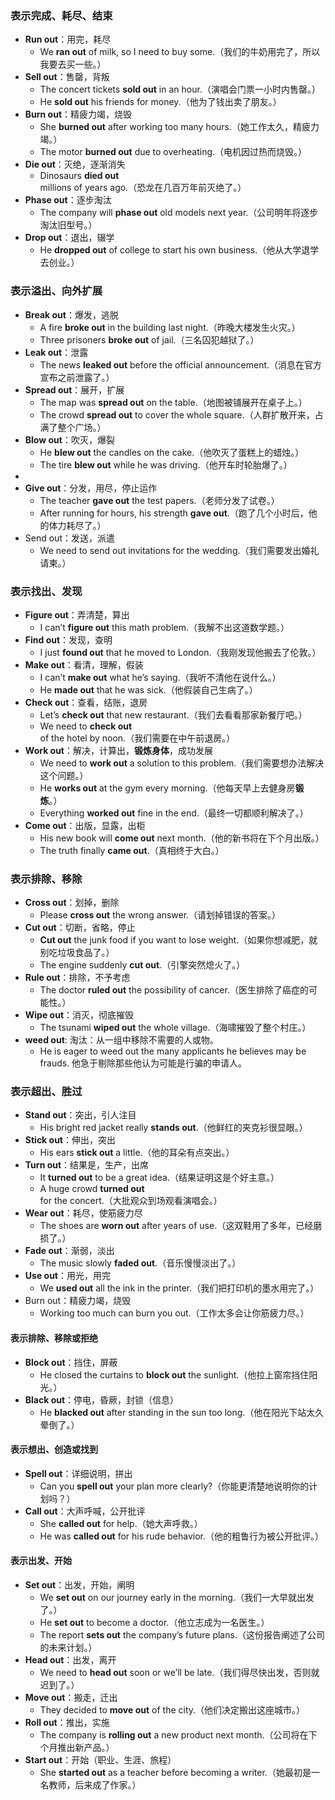 
### **表示完成、耗尽、结束**  
- **Run out**：用完，耗尽  
  - We **ran out** of milk, so I need to buy some.（我们的牛奶用完了，所以我要去买一些。）  
- **Sell out**：售罄，背叛  
  - The concert tickets **sold out** in an hour.（演唱会门票一小时内售罄。）  
  - He **sold out** his friends for money.（他为了钱出卖了朋友。）  
- **Burn out**：精疲力竭，烧毁  
  - She **burned out** after working too many hours.（她工作太久，精疲力竭。）  
  - The motor **burned out** due to overheating.（电机因过热而烧毁。）  
- **Die out**：灭绝，逐渐消失  
  - Dinosaurs **died out** millions of years ago.（恐龙在几百万年前灭绝了。）  
- **Phase out**：逐步淘汰  
  - The company will **phase out** old models next year.（公司明年将逐步淘汰旧型号。）  
- **Drop out**：退出，辍学  
  - He **dropped out** of college to start his own business.（他从大学退学去创业。）  

### **表示溢出、向外扩展**  
- **Break out**：爆发，逃脱  
  - A fire **broke out** in the building last night.（昨晚大楼发生火灾。）  
  - Three prisoners **broke out** of jail.（三名囚犯越狱了。）  
- **Leak out**：泄露  
  - The news **leaked out** before the official announcement.（消息在官方宣布之前泄露了。）  
- **Spread out**：展开，扩展  
  - The map was **spread out** on the table.（地图被铺展开在桌子上。）  
  - The crowd **spread out** to cover the whole square.（人群扩散开来，占满了整个广场。）  
- **Blow out**：吹灭，爆裂  
  - He **blew out** the candles on the cake.（他吹灭了蛋糕上的蜡烛。）  
  - The tire **blew out** while he was driving.（他开车时轮胎爆了。）  
- 
- **Give out**：分发，用尽，停止运作  
  - The teacher **gave out** the test papers.（老师分发了试卷。）  
  - After running for hours, his strength **gave out**.（跑了几个小时后，他的体力耗尽了。）  
- Send out：发送，派遣
  - We need to send out invitations for the wedding.（我们需要发出婚礼请柬。）

### **表示找出、发现**  
- **Figure out**：弄清楚，算出  
  - I can’t **figure out** this math problem.（我解不出这道数学题。）  
- **Find out**：发现，查明  
  - I just **found out** that he moved to London.（我刚发现他搬去了伦敦。）  
- **Make out**：看清，理解，假装  
  - I can’t **make out** what he’s saying.（我听不清他在说什么。）  
  - He **made out** that he was sick.（他假装自己生病了。）  
- **Check out**：查看，结账，退房  
  - Let’s **check out** that new restaurant.（我们去看看那家新餐厅吧。）  
  - We need to **check out** of the hotel by noon.（我们需要在中午前退房。）  
- **Work out**：解决，计算出，**锻炼身体**，成功发展  
  - We need to **work out** a solution to this problem.（我们需要想办法解决这个问题。）  
  - He **works out** at the gym every morning.（他每天早上去健身房**锻炼**。）  
  - Everything **worked out** fine in the end.（最终一切都顺利解决了。）  
- **Come out**：出版，显露，出柜  
  - His new book will **come out** next month.（他的新书将在下个月出版。）  
  - The truth finally **came out**.（真相终于大白。）

### **表示排除、移除**  
- **Cross out**：划掉，删除  
  - Please **cross out** the wrong answer.（请划掉错误的答案。）  
- **Cut out**：切断，省略，停止  
  - **Cut out** the junk food if you want to lose weight.（如果你想减肥，就别吃垃圾食品了。）  
  - The engine suddenly **cut out**.（引擎突然熄火了。）  
- **Rule out**：排除，不予考虑  
  - The doctor **ruled out** the possibility of cancer.（医生排除了癌症的可能性。）  
- **Wipe out**：消灭，彻底摧毁  
  - The tsunami **wiped out** the whole village.（海啸摧毁了整个村庄。）  
- **weed out**: 淘汰：从一组中移除不需要的人或物。
  - He is eager to weed out the many applicants he believes may be frauds. 他急于剔除那些他认为可能是行骗的申请人。
### **表示超出、胜过**  
- **Stand out**：突出，引人注目  
  - His bright red jacket really **stands out**.（他鲜红的夹克衫很显眼。）  
- **Stick out**：伸出，突出  
  - His ears **stick out** a little.（他的耳朵有点突出。）  
- **Turn out**：结果是，生产，出席  
  - It **turned out** to be a great idea.（结果证明这是个好主意。）  
  - A huge crowd **turned out** for the concert.（大批观众到场观看演唱会。）  
- **Wear out**：耗尽，使筋疲力尽  
  - The shoes are **worn out** after years of use.（这双鞋用了多年，已经磨损了。）  
- **Fade out**：渐弱，淡出  
  - The music slowly **faded out**.（音乐慢慢淡出了。）    
- **Use out**：用光，用完  
  - We **used out** all the ink in the printer.（我们把打印机的墨水用完了。）  
- Burn out：精疲力竭，烧毁
  - Working too much can burn you out.（工作太多会让你筋疲力尽。）

#### **表示排除、移除或拒绝**  
- **Block out**：挡住，屏蔽  
  - He closed the curtains to **block out** the sunlight.（他拉上窗帘挡住阳光。）    
- **Black out**：停电，昏厥，封锁（信息）  
  - He **blacked out** after standing in the sun too long.（他在阳光下站太久晕倒了。）  

#### **表示想出、创造或找到**  
- **Spell out**：详细说明，拼出  
  - Can you **spell out** your plan more clearly?（你能更清楚地说明你的计划吗？）  
- **Call out**：大声呼喊，公开批评  
  - She **called out** for help.（她大声呼救。）  
  - He was **called out** for his rude behavior.（他的粗鲁行为被公开批评。）  

#### **表示出发、开始**  
- **Set out**：出发，开始，阐明  
  - We **set out** on our journey early in the morning.（我们一大早就出发了。）  
  - He **set out** to become a doctor.（他立志成为一名医生。）  
  - The report **sets out** the company’s future plans.（这份报告阐述了公司的未来计划。）  
- **Head out**：出发，离开  
  - We need to **head out** soon or we’ll be late.（我们得尽快出发，否则就迟到了。）  
- **Move out**：搬走，迁出  
  - They decided to **move out** of the city.（他们决定搬出这座城市。）  
- **Roll out**：推出，实施  
  - The company is **rolling out** a new product next month.（公司将在下个月推出新产品。）  
- **Start out**：开始（职业、生涯、旅程）  
  - She **started out** as a teacher before becoming a writer.（她最初是一名教师，后来成了作家。）  

 

